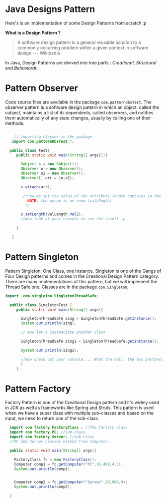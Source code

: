 # Java Designs Pattern

Here's is an implementation of some Design Patterns from scratch :p

__What is a Design Pattern ?__
   > A software design pattern is a general reusable solution to a commonly occurring problem within a given context in software design --- Wikipedia

In Java, Design Patterns are divived into tree parts : *Creational*, *Structural* and *Behavioral*.

# Pattern Observer
  Code source files are available in the package `com.patternObsTest`.
  The observer pattern is a software design pattern in which an object, called the subject, maintains a list of its dependents, called observers, and notifies them automatically of any state changes, usually by calling one of their methods.

  ```java

      // importing classes in the package
     import com.patternObsTest.*;

    public class test{
       public static void main(String[] args[]){

         Subject s = new Subject();
         Observer o = new Observer();
         Observer o2 = new Observer();
         Observer[] arr = {o,o2};

         s.attach(arr);

          /*now we set the value of the attribute length contains in the Subject.
            NOTE: the param is an enum (valLEngth)
           */

         s.setLength(valLength.Val2);
         //Now look at your console to see the result :p

       }

     }
  ```

# Pattern Singleton
Pattern Singleton: One Class, one Instance.
    Singleton is one of the Gangs of Four Design patterns and comes in the Creational Design Pattern category.
There are many implementations of this pattern, but we will implement the Thread Safe one.
Classes are in the package `com.Singleton`;

 ```java    
 import  com.singleton.SingletonThreadSafe;

   public class SingletonTest {
      public static void main(String[] args){

        SingletonThreadSafe sing = SingletonThreadSafe.getInstance();
        System.out.println(sing);

        // Now let's instanciate another class

        SingletonThreadSafe sing1 = SingletonThreadSafe.getInstance();

        System.out.println(sing1);

        //Now check out your console.... What the hell, the two instances have the same reference :o
        }
      }
   ```
   
# Pattern Factory

  Factory Pattern is one of the Creational Design pattern and it's widely used in  JDK as well as frameworks like
Spring and Struts.
This pattern is used when we have a super class with multiple sub-classes and based on the input, we need to return one of the sub-class.

  ```java
    import com.factory.FactoryClass ; //The factory class
    import com.factory.PC; //sub-class
    import com.factory.Server; //sub-class
    //PC and Server classes extend from Computer.

    public static void main(String[] args){

      FactoryClass fc = new FactoryClass();
      Computer comp1 = fc.getComputer("PC",16,499,4.3);
      System.out.println(comp1);


      Computer comp2 = fc.getComputer("Server",30,900,9);
      System.out.println(comp2);

    }
